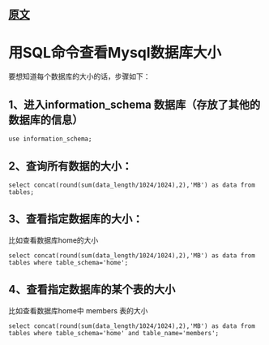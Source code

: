 
## [原文](https://www.jianshu.com/p/cc20d90ac138)

# 用SQL命令查看Mysql数据库大小


要想知道每个数据库的大小的话，步骤如下：

## 1、进入information_schema 数据库（存放了其他的数据库的信息）

```mysql
use information_schema;
```
 

## 2、查询所有数据的大小：
```mysql
select concat(round(sum(data_length/1024/1024),2),'MB') as data from tables;
```
 

## 3、查看指定数据库的大小：

比如查看数据库home的大小
```mysql
select concat(round(sum(data_length/1024/1024),2),'MB') as data from tables where table_schema='home';
```
 

## 4、查看指定数据库的某个表的大小

比如查看数据库home中 members 表的大小

```mysql
select concat(round(sum(data_length/1024/1024),2),'MB') as data from tables where table_schema='home' and table_name='members';
```
 

